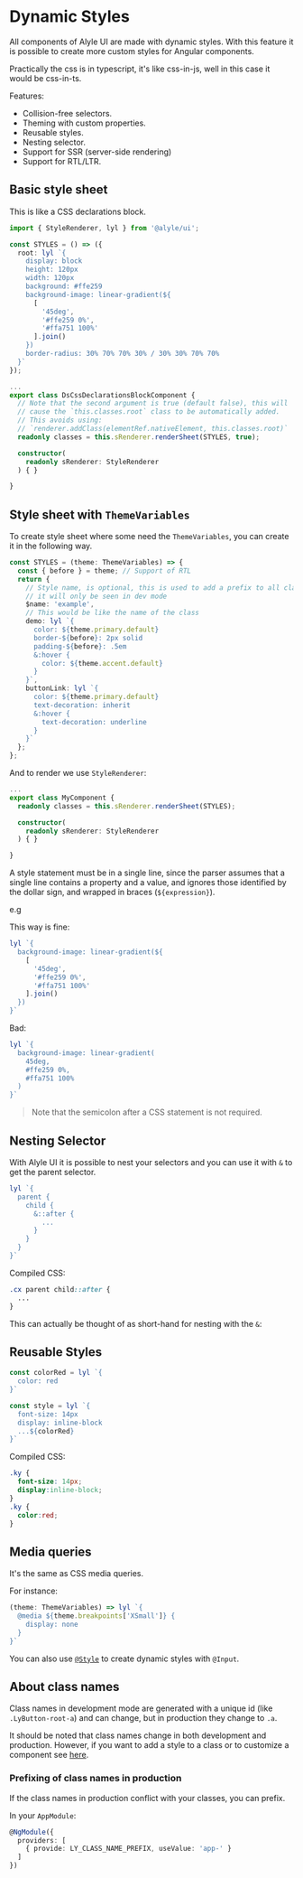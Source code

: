 # Dynamic Styles

All components of Alyle UI are made with dynamic styles. With this feature it is possible to create more custom styles for Angular components.

Practically the css is in typescript, it's like css-in-js, well in this case it would be css-in-ts.

Features:

* Collision-free selectors.
* Theming with custom properties.
* Reusable styles.
* Nesting selector.
* Support for SSR (server-side rendering)
* Support for RTL/LTR.

## Basic style sheet

This is like a CSS declarations block. 

```ts
import { StyleRenderer, lyl } from '@alyle/ui';

const STYLES = () => ({
  root: lyl `{
    display: block
    height: 120px
    width: 120px
    background: #ffe259
    background-image: linear-gradient(${
      [
        '45deg',
        '#ffe259 0%',
        '#ffa751 100%'
      ].join()
    })
    border-radius: 30% 70% 70% 30% / 30% 30% 70% 70%
  }`
});

...
export class DsCssDeclarationsBlockComponent {
  // Note that the second argument is true (default false), this will
  // cause the `this.classes.root` class to be automatically added.
  // This avoids using:
  // `renderer.addClass(elementRef.nativeElement, this.classes.root)`
  readonly classes = this.sRenderer.renderSheet(STYLES, true);

  constructor(
    readonly sRenderer: StyleRenderer
  ) { }

}
```

<demo-view path="docs/customization/dynamic-styles/ds-css-declarations-block">
  <aui-ds-css-declarations-block></aui-ds-css-declarations-block>
</demo-view>


## Style sheet with `ThemeVariables`

To create style sheet where some need the `ThemeVariables`, you can create it in the following way.

```ts
const STYLES = (theme: ThemeVariables) => {
  const { before } = theme; // Support of RTL
  return {
    // Style name, is optional, this is used to add a prefix to all classes,
    // it will only be seen in dev mode
    $name: 'example',
    // This would be like the name of the class
    demo: lyl `{
      color: ${theme.primary.default}
      border-${before}: 2px solid
      padding-${before}: .5em
      &:hover {
        color: ${theme.accent.default}
      }
    }`,
    buttonLink: lyl `{
      color: ${theme.primary.default}
      text-decoration: inherit
      &:hover {
        text-decoration: underline
      }
    }`
  };
};
```

And to render we use `StyleRenderer`:

```ts
...
export class MyComponent {
  readonly classes = this.sRenderer.renderSheet(STYLES);

  constructor(
    readonly sRenderer: StyleRenderer
  ) { }

}
```

<demo-view path="docs/customization/dynamic-styles/with-theme-variables">
  <aui-with-theme-variables></aui-with-theme-variables>
</demo-view>

A style statement must be in a single line, since the parser assumes that a single line contains a property and a value, and ignores those identified by the dollar sign, and wrapped in braces (`${expression}`).

e.g

This way is fine:

```ts
lyl `{
  background-image: linear-gradient(${
    [
      '45deg',
      '#ffe259 0%',
      '#ffa751 100%'
    ].join()
  })
}`
```

Bad:

```ts
lyl `{
  background-image: linear-gradient(
    45deg,
    #ffe259 0%,
    #ffa751 100%
  )
}`
```

> Note that the semicolon after a CSS statement is not required.

## Nesting Selector

With Alyle UI it is possible to nest your selectors and you can use it with `&` to get the parent selector.

```ts
lyl `{
  parent {
    child {
      &::after {
        ...
      }
    }
  }
}`
```

Compiled CSS:

```css
.cx parent child::after {
  ...
}
```

This can actually be thought of as short-hand for nesting with the `&`:


<demo-view path="ds-nesting">
  <aui-ds-nesting></aui-ds-nesting>
</demo-view>

## Reusable Styles

```ts
const colorRed = lyl `{
  color: red
}`

const style = lyl `{
  font-size: 14px
  display: inline-block
  ...${colorRed}
}`
```

Compiled CSS:

```css
.ky {
  font-size: 14px;
  display:inline-block;
}
.ky {
  color:red;
}
```

## Media queries

It's the same as CSS media queries.

For instance:

```ts
(theme: ThemeVariables) => lyl `{
  @media ${theme.breakpoints['XSmall']} {
    display: none
  }
}`
```

You can also use [`@Style`](/styles/dynamic-style-with-input-and-style) to create dynamic styles with `@Input`.

## About class names

Class names in development mode are generated with a unique id (like `.LyButton-root-a`) and can change, but in production they change to `.a`.

It should be noted that class names change in both development and production. However, if you want to add a style to a class or to customize a component see [here](/customization/theming-components).

### Prefixing of class names in production

If the class names in production conflict with your classes, you can prefix.

In your `AppModule`:

```ts
@NgModule({
  providers: [
    { provide: LY_CLASS_NAME_PREFIX, useValue: 'app-' }
  ]
})
```

